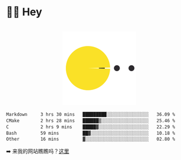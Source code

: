 
# 👋🏻 Hey
<div align="center">
	<br>
	<img src="https://raw.githubusercontent.com/Aniket965/Aniket965/master/pacman.svg?sanitize=true" width="200" height="200">
	<br>
</div>

<!--START_SECTION:waka-->

```txt
Markdown     3 hrs 30 mins   █████████░░░░░░░░░░░░░░░░   36.09 %
CMake        2 hrs 28 mins   ██████▒░░░░░░░░░░░░░░░░░░   25.46 %
C            2 hrs 9 mins    █████▓░░░░░░░░░░░░░░░░░░░   22.29 %
Bash         59 mins         ██▓░░░░░░░░░░░░░░░░░░░░░░   10.18 %
Other        16 mins         ▓░░░░░░░░░░░░░░░░░░░░░░░░   02.80 %
```

<!--END_SECTION:waka-->

 ➡️  来我的网站瞧瞧吗？[这里](https://www.shaolongfei.com)
